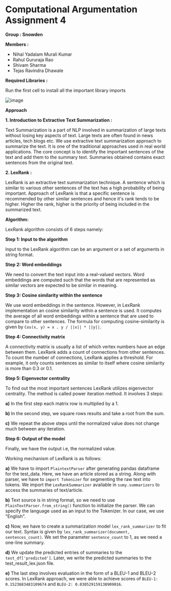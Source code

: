 # Computational Argumentation Assignment 4
**Group : Snowden**

**Members :**

* Nihal Yadalam Murali Kumar
* Rahul Gururaja Rao
* Shivam Sharma
* Tejas Ravindra Dhawale

**Required Libraries :**

Run the first cell to install all the important library imports

![image](https://user-images.githubusercontent.com/26580082/125167584-a0482900-e1a1-11eb-8946-de77a97e0879.png)

    
**Approach**

**1. Introduction to Extractive Text Summarization :**

Text Summarization is a part of NLP involved in summarization of large texts without losing key aspects of text. Large texts are often found in news articles, tech blogs etc.
We use extractive text summarization approach to summarize the text. It is one of the traditional approaches used in real world applications. The core concept is to identify the important sentences of the text and add them to the summary text. Summaries obtained contains exact sentences from the original text.

**2. LexRank :**

LexRank is an extractive text summarization technique. A sentence which is similar to various other sentences of the text has a high probability of being important. Approach of LexRank is that a specific sentence is recommended by other similar sentences and hence it's rank tends to be higher. Higher the rank, higher is the priority of being included in the summarized text.

**Algorithm:**

LexRank algorithm consists of 6 steps namely:

**Step 1: Input to the algorithm**

Input to the LexRank algorithm can be an argument or a set of arguments in string format.

**Step 2: Word embeddings**

We need to convert the text input into a real-valued vectors. Word embeddings are computed such that the words that are represented as similar vectors are expected to be similar in meaning.

**Step 3: Cosine similarity within the sentence**

We use word embeddings in the sentence. However, in LexRank implementation an cosine similarity within a sentence is used. It computes the average of all word embeddings within a sentence that are used to compare to other sentences. The formula for computing cosine-similarity is given by `Cos(x, y) = x . y / ||x|| * ||y||`.

**Step 4: Connectivity matrix**

A connectivity matrix is usually a list of which vertex numbers have an edge between them. LexRank adds a count of connections from other sentences. To count the number of connections, LexRank applies a threshold. For example, it only counts sentences as similar to itself where cosine similarity is more than 0.3 or 0.1.

**Step 5: Eigenvector centrality**

To find out the most important sentences LexRank utilizes eigenvector centrality. The method is called power iteration method. It involves 3 steps:

**a)** In the first step each matrix row is multiplied by a 1.

**b)** In the second step, we square rows results and take a root from the sum.

**c)** We repeat the above steps until the normalized value does not change much between any iteration.

**Step 6: Output of the model**

Finally, we have the output i.e, the normalized value.


Working mechanism of LexRank is as follows:

**a)** We have to import `PlaintextParser` after generating pandas dataframe for the test_data. Here, we have an article stored as a string. Along with parser, we have to `import Tokenizer` for segmenting the raw text into tokens. We import the `LexRankSummarizer` available in `sumy.summarizers` to access the summaries of text/article.

**b)** Text source is in string format, so we need to use `PlainTextParser.from_string()` function to initialize the parser. We can specify the language used as an input to the Tokenizer. In our case, we use "English".

**c)** Now, we have to create a summarization model `lex_rank_summarizer` to fit our text. Syntax is given by `lex_rank_summarizer(document, sentences_count)`. We set the parameter `sentence_count` to 1, as we need a one-line summary.

**d)** We update the predicted entries of summaries to the `test_df['predicted']`. Later, we write the predicted summaries to the test_result_lex.json file.

**e)** The last step involves evaluation in the form of a BLEU-1 and BLEU-2 scores. In LexRank approach, we were able to achieve scores of `BLEU-1: 0.1523683483109674` and `BLEU-2: 0.030529159138909016`.
